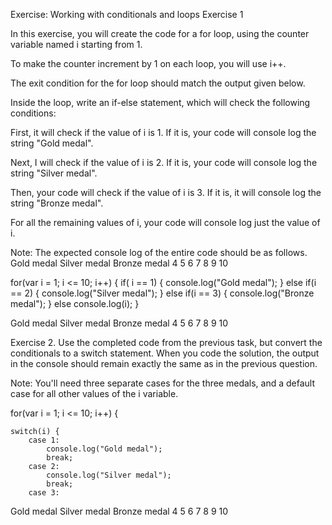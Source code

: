 Exercise: Working with conditionals and loops
Exercise 1

In this exercise, you will create the code for a for loop, using the counter variable named i starting from 1.

To make the counter increment by 1 on each loop, you will use i++.

The exit condition for the for loop should match the output given below. 

Inside the loop, write an if-else statement, which will check the following conditions:

First, it will check if the value of i is 1. If it is, your code will console log the string "Gold medal".

Next, I will check if the value of i is 2. If it is, your code will console log the string "Silver medal".

Then, your code will check if the value of i is 3. If it is, it will console log the string "Bronze medal".

For all the remaining values of i, your code will console log just the value of i.

Note: The expected console log of the entire code should be as follows.
Gold medal
Silver medal
Bronze medal
4
5
6
7
8
9
10


for(var i = 1; i <= 10; i++) {
    if( i == 1) {
        console.log("Gold medal");
    }
    else if(i == 2) {
        console.log("Silver medal");
    }
    else if(i == 3) {
        console.log("Bronze medal");
    }
    else
        console.log(i);
    }

Gold medal
Silver medal
Bronze medal
4
5
6
7
8
9
10

Exercise 2. Use the completed code from the previous task, but convert the conditionals to a switch statement.
When you code the solution, the output in the console should remain exactly the same as in the previous question.

Note: You'll need three separate cases for the three medals, and a default case for all other values of the i variable.

for(var i = 1; i <= 10; i++) {

    switch(i) {
        case 1:
            console.log("Gold medal");
            break;
        case 2:
            console.log("Silver medal");
            break;
        case 3:


Gold medal
Silver medal
Bronze medal
4
5
6
7
8
9
10

